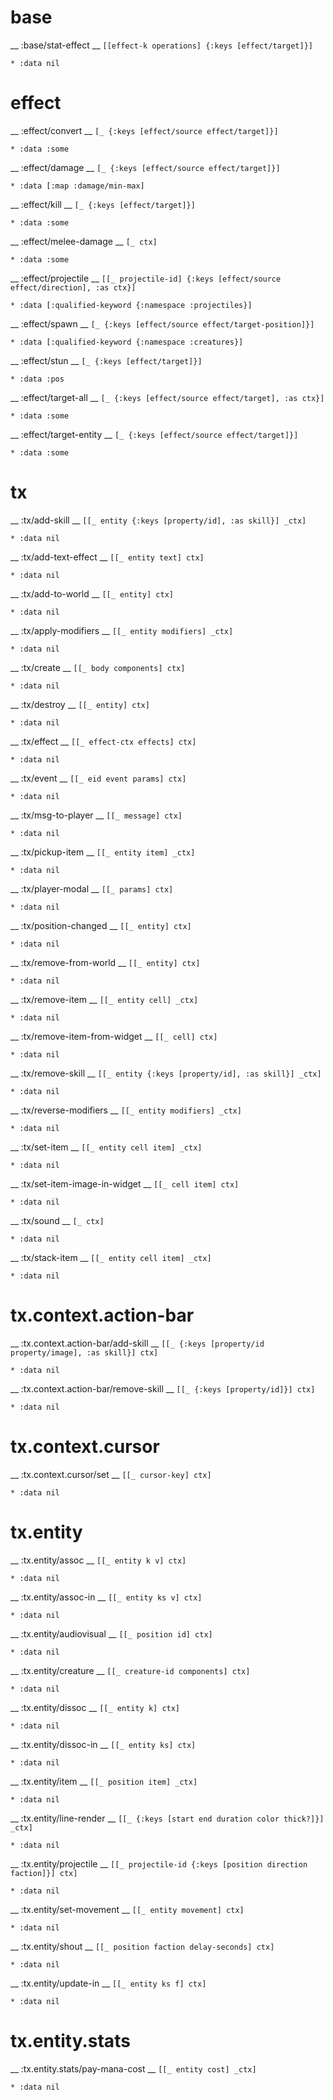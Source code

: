 
# base
__ :base/stat-effect __ ` [[effect-k operations] {:keys [effect/target]}] `
```
* :data nil
```


# effect
__ :effect/convert __ ` [_ {:keys [effect/source effect/target]}] `
```
* :data :some
```

__ :effect/damage __ ` [_ {:keys [effect/source effect/target]}] `
```
* :data [:map :damage/min-max]
```

__ :effect/kill __ ` [_ {:keys [effect/target]}] `
```
* :data :some
```

__ :effect/melee-damage __ ` [_ ctx] `
```
* :data :some
```

__ :effect/projectile __ ` [[_ projectile-id] {:keys [effect/source effect/direction], :as ctx}] `
```
* :data [:qualified-keyword {:namespace :projectiles}]
```

__ :effect/spawn __ ` [_ {:keys [effect/source effect/target-position]}] `
```
* :data [:qualified-keyword {:namespace :creatures}]
```

__ :effect/stun __ ` [_ {:keys [effect/target]}] `
```
* :data :pos
```

__ :effect/target-all __ ` [_ {:keys [effect/source effect/target], :as ctx}] `
```
* :data :some
```

__ :effect/target-entity __ ` [_ {:keys [effect/source effect/target]}] `
```
* :data :some
```


# tx
__ :tx/add-skill __ ` [[_ entity {:keys [property/id], :as skill}] _ctx] `
```
* :data nil
```

__ :tx/add-text-effect __ ` [[_ entity text] ctx] `
```
* :data nil
```

__ :tx/add-to-world __ ` [[_ entity] ctx] `
```
* :data nil
```

__ :tx/apply-modifiers __ ` [[_ entity modifiers] _ctx] `
```
* :data nil
```

__ :tx/create __ ` [[_ body components] ctx] `
```
* :data nil
```

__ :tx/destroy __ ` [[_ entity] ctx] `
```
* :data nil
```

__ :tx/effect __ ` [[_ effect-ctx effects] ctx] `
```
* :data nil
```

__ :tx/event __ ` [[_ eid event params] ctx] `
```
* :data nil
```

__ :tx/msg-to-player __ ` [[_ message] ctx] `
```
* :data nil
```

__ :tx/pickup-item __ ` [[_ entity item] _ctx] `
```
* :data nil
```

__ :tx/player-modal __ ` [[_ params] ctx] `
```
* :data nil
```

__ :tx/position-changed __ ` [[_ entity] ctx] `
```
* :data nil
```

__ :tx/remove-from-world __ ` [[_ entity] ctx] `
```
* :data nil
```

__ :tx/remove-item __ ` [[_ entity cell] _ctx] `
```
* :data nil
```

__ :tx/remove-item-from-widget __ ` [[_ cell] ctx] `
```
* :data nil
```

__ :tx/remove-skill __ ` [[_ entity {:keys [property/id], :as skill}] _ctx] `
```
* :data nil
```

__ :tx/reverse-modifiers __ ` [[_ entity modifiers] _ctx] `
```
* :data nil
```

__ :tx/set-item __ ` [[_ entity cell item] _ctx] `
```
* :data nil
```

__ :tx/set-item-image-in-widget __ ` [[_ cell item] ctx] `
```
* :data nil
```

__ :tx/sound __ ` [_ ctx] `
```
* :data nil
```

__ :tx/stack-item __ ` [[_ entity cell item] _ctx] `
```
* :data nil
```


# tx.context.action-bar
__ :tx.context.action-bar/add-skill __ ` [[_ {:keys [property/id property/image], :as skill}] ctx] `
```
* :data nil
```

__ :tx.context.action-bar/remove-skill __ ` [[_ {:keys [property/id]}] ctx] `
```
* :data nil
```


# tx.context.cursor
__ :tx.context.cursor/set __ ` [[_ cursor-key] ctx] `
```
* :data nil
```


# tx.entity
__ :tx.entity/assoc __ ` [[_ entity k v] ctx] `
```
* :data nil
```

__ :tx.entity/assoc-in __ ` [[_ entity ks v] ctx] `
```
* :data nil
```

__ :tx.entity/audiovisual __ ` [[_ position id] ctx] `
```
* :data nil
```

__ :tx.entity/creature __ ` [[_ creature-id components] ctx] `
```
* :data nil
```

__ :tx.entity/dissoc __ ` [[_ entity k] ctx] `
```
* :data nil
```

__ :tx.entity/dissoc-in __ ` [[_ entity ks] ctx] `
```
* :data nil
```

__ :tx.entity/item __ ` [[_ position item] _ctx] `
```
* :data nil
```

__ :tx.entity/line-render __ ` [[_ {:keys [start end duration color thick?]}] _ctx] `
```
* :data nil
```

__ :tx.entity/projectile __ ` [[_ projectile-id {:keys [position direction faction]}] ctx] `
```
* :data nil
```

__ :tx.entity/set-movement __ ` [[_ entity movement] ctx] `
```
* :data nil
```

__ :tx.entity/shout __ ` [[_ position faction delay-seconds] ctx] `
```
* :data nil
```

__ :tx.entity/update-in __ ` [[_ entity ks f] ctx] `
```
* :data nil
```


# tx.entity.stats
__ :tx.entity.stats/pay-mana-cost __ ` [[_ entity cost] _ctx] `
```
* :data nil
```

